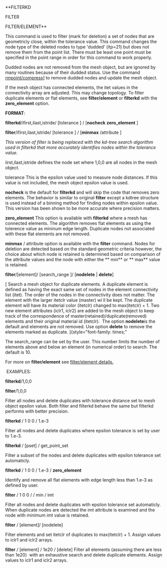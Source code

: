 
 **FILTERKD

 FILTER

 FILTER/ELEMENT**

  This command is used to filter (mark for deletion) a set of nodes
  that are geometricly close, within the tolerance value. This command
  changes the node type of the deleted nodes to type 'dudded' (itp=21)
  but does not remove them from the point list. There must be least
  one point must be specified in the point range in order for this
  command to work properly.

  

  Dudded nodes are not removed from the mesh object, but are ignored
  by many routines because of their dudded status. Use the command [rmpoint/compress](RMPOINT.md)] to
  remove dudded nodes and update the mesh object.

  
  
  If the mesh object has connected elements, the itet values in the
  connectivity array are adjusted. This may change topology. To filter
  duplicate elements or flat elements, see **filter/element** or
  **filterkd** with the **zero\_element** option.

 **FORMAT**:

  **filterkd**/ifirst,ilast,istride/
[tolerance
] / 
[**nocheck** 
  **zero\_element**
]

  

  **filter**/ifirst,ilast,istride/
[tolerance
] / 
[**minmax**
  /attribute
]

  *This version of filter is being replaced with the kd-tree search
  algorithm used in filterkd that more accurately identifies nodes
  within the tolerance value.*

 
   iirst,ilast,istride defines the node set where 1,0,0 are all nodes
   in the mesh object.

   

   tolerance This is the epsilon value used to measure node
   distances. If this value is not included, the mesh object epsilon
   value is used.
  
   **nocheck** is the default for **filterkd** and will skip the code
   that removes zero elements. The behavior is similar to original
   **filter** except a kdtree structure is used instead of a binning
   method for finding nodes within epsilon value. This version has
   been shown to be more accurate where precision matters.
  
   **zero\_element** This option is available with **filterkd** where
   a mesh has connected elements. The algorithm removes flat elements
   as using the tolerence value as mininum edge length. Duplicate
   nodes not associated with these flat elements are not removed.
  
   **minmax** / attribute option is available with the **filter**
   command. Nodes for deletion are detected based on the standard
   geometric criteria however, the choice about which node is
   retained is determined based on comparison of the attribute values
   and the node with either the ** min** or ** max** value is retained.
 
  **filter**/[element]/
[search\_range
]/ [**nodelete** | **delete**]
 
   [ Search a mesh object for duplicate elements. A duplicate element
   is defined as having the exact same set of nodes in the element
   connectivity list (itet). The order of the nodes in the
   connectivity does not matter. The element with the larger itetclr
   value (master) wi ll be kept. The duplicate element will have its
   material color (itetclr) changed to max(itetclr) + 1. Two new
   element attributes (iclr1, iclr2) are added to the mesh object to
   keep track of the correspondence of
   master(retained)/duplicate(removed) elements and their original
   material id (itetclr).  The option **nodelete**is the default and
   elements are not removed. Use option **delete** to remove the
   elements marked as duplicate. ]{style="font-family: times;"

   The search\_range can be set by the user. This number limits the
   number of elements above and below an element (in numerical order)
   to search. The default is 10.

   For more on **filter/element** see [filter/element
   details.](FILTER_element.md)

  EXAMPLES:

  **filterkd**/1,0,0

  **filter**/1,0,0

  Filter all nodes and delete duplicates with tolerance distance set
  to mesh object epsilon value. Both filter and filterkd behave the
  same but filterkd performs with better precision.

  

  **filterkd** / 1 0 0 / 1.e-3

  Filter all nodes and delete duplicates where epsilon tolerance is
  set by user to 1.e-3.

  

  **filterkd** / [pset] / get_point\_set

  Filter a subset of the nodes and delete duplicates with epsilon
  tolerance set automaticly.

  

  **filterkd** / 1 0 0 / 1.e-3 / **zero\_element**

  Identify and remove all flat elements with edge length less than
  1.e-3 as defined by user.

  

  **filter** / 1 0 0 / / min / imt

  Filter all nodes and delete duplicates with epsilon tolerance set
  automaticly. When duplicate nodes are detected the imt attribute is
  examined and the node with minimum imt value is retained.

  

  **filter** / [element]/ [nodelete]

  Filter elements and set itetclr of duplicates to max(itetclr) + 1.
  Assign values to iclr1 and iclr2 arrays.

  

  **filter** / [element] / 1e20 / [delete]
  Filter all elements (assuming there are less than 1e20)  with an
  exhaustive search and delete duplicate elements. Assign values to
  iclr1 and iclr2 arrays.

